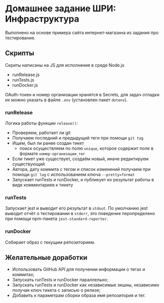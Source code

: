 # Домашнее задание ШРИ: Инфраструктура

Выполнено на основе примера сайта интернет-магазина из задания про тестирование.

## Скрипты

Скриты написаны на JS для исполнения в среде Node.js

- runRelease.js
- runTests.js
- runDocker.js

OAuth-токен и номер организации хранятся в Secrets, для задач отладки их можно указать в файле `.env` (установлен пакет `dotenv`).

### runRelease

Логика работы функции `release()`:
- Проверяем, работает ли git
- Получаем последний и предыдущий теги при помощи `git tag`
- Ищем, был ли ранее создан тикет
  - поиск осуществляем по полю `unique`, которое содержит поле в формате `номер-организации_тег`
- Если тикет уже существует, создаём новый, иначе редактируем существующий
- Автора, дату коммита с тегом и список изменений получаем при помощи `git log` с использованием ключа `--pretty=format`
- Запускает runTests и runDocker, и публикует их результат работы в виде комментариев к тикету

### runTests

Запускает jest и выводит его результат в `stdout`. По умолчанию jest выводит отчёт о тестировании в `stderr`, 
это поведение перопределено при помощи npm-пакета `jest-standard-reporter`.

### runDocker

Собирает образ с текущим репозиторием.

## Желательные доработки

- Использовать GitHub API для получении информации о тегах и коммитах;
- Запускать runTests и runDocker параллельно;
- Запускать runTests и runDocker как независимые экшны, независимо получая ключ тикета с записью о релизе;
- Добавить к параметрам сборки образа имя репозитория и тег.
